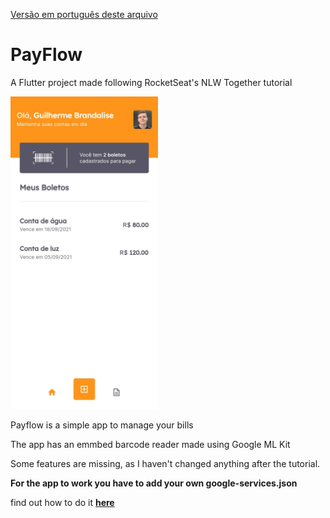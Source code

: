 [Versão em português deste arquivo](https://github.com/guibrandalisee/PayflowNLW/blob/master/READMEPT.md)

# PayFlow

A Flutter project made following RocketSeat's NLW Together tutorial

<img src="https://github.com/guibrandalisee/PayflowNLW/blob/master/ReadMeImages/PayFlow.jpg?raw=true" height="500">

Payflow is a simple app to manage your bills

The app has an emmbed barcode reader made using Google ML Kit

Some features are missing, as I haven't changed anything after the tutorial.

**For the app to work you have to add your own google-services.json**

find out how to do it **[here](https://firebase.google.com/docs/flutter/setup)**
